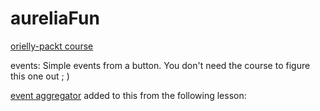 # aureliaFun


[orielly-packt course](https://www.safaribooksonline.com/videos/aurelia-for-beginners/9781789139754/9781789139754-video1_3)

events: Simple events from a button. You don't need the course to figure this one out ; )

[event aggregator](https://www.safaribooksonline.com/videos/aurelia-for-beginners/9781789139754/9781789139754-video2_10) added to this from the following lesson:

